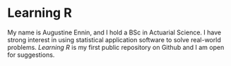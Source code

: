# Learning R
My name is Augustine Ennin, and I hold a BSc in Actuarial Science. I have strong interest in using statistical application software to solve real-world problems.
*Learning R* is my first public repository on Github and I am open for suggestions.
